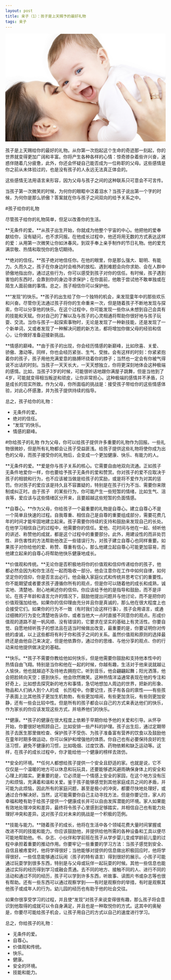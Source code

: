 ```yaml
---
layout: post
title: 亲子（1）：孩子是上天赐予的最好礼物
tags: 亲子
---
```


![妈妈和孩子](images/w1.jpg)

孩子是上天赐给你的最好的礼物。从你第一次抱起这个生命的奇迹那一刻起，你的世界就变得更加广阔和丰富。你将产生各种各样的心情：惊奇掺杂着些许兴奋，迷惑伴随着几分疲惫，此外，你还会怀疑自己能否成为一位称职的父母。这些感情是你之前从未体验过的，也是没有孩子的人永远无法真正体会的。

这些感情无法用语言来形容，因为父母与孩子之间的这种联系只可意会不可言传。

当孩子第一次微笑的时候，为何你的眼眶中泛着泪水？当孩子说出第一个字的时候，为何你是那么骄傲？答案就在你与孩子之间双向的给予关系之中。

#孩子给你的礼物

尽管孩子给你的礼物简单，但足以改善你的生活。

**无条件的爱。**从孩子出生开始，你就成为他整个宇宙的中心。他把他的爱奉献给你，没有疑问，也不求冋报。在他成长过程中，他还将用无数的方式表达这样的爱：从用第一次微笑让你如沐春风，到双手奉上亲手制作的节日礼物。他的爱充满崇敬、热情和取悦你的急切期待。

**绝对的信任。**孩子绝对地信任你。在他的眼里，你是那么强大、聪明、有能力。久而久之，孩子在你身边时会格外的放松、遇到难题会向你求助、会在人群中骄傲地指出你，通过这些行为，你可以感受到孩子对你的信任。有时候，孩子遇到害怕的东西时，会靠到你的身边寻求保护；在你面前，他敢于尝试他不敢单独或在陌生人面前做的事情。总之，孩子相信你可以保护他。

**“发现”的快乐。**孩子的出生给了你一个独特的机会，来发现童年中的那些欢乐和兴奋。尽管你无法通过孩子将你的生命重来一次，但是随着孩子不断地发现与探索，你可以分享他的快乐。在这个过程中，你可能发现一些你从未想到自己会具有的技能和天赋。你对自己的了解以及与孩子的心灵相通将帮助你很好地与孩子玩耍、交流。当你与孩子一起探索事物时，无论是发现了一种新技能，还是发现了一个新单词，又或者发现了一种解决问题的新方法，都将增加你做父母的经验和信心，让你做好准备迎接新挑战。

**情感的巅峰。**由于孩子的出现，你会经历情感的新巅峰，比如欣喜、关爱、骄傲、激动等。同样，你也会经历紧张、生气、受挫。会有这样的时刻：你紧紧抱着你的孩子，孩子用他充满爱意的胳膊环绕着你的脖子；当然也一定会有你被气得说不出话的时刻。当孩子一天天长大，一天天想独立，你将更深刻地体会这种极端的感情。比如，当孩子3岁的时候，可能很听话地跟你满屋子跳舞，但是当他到了4岁，可能就变得相当叛逆和顽皮，让你非常担心。这种极端的感情并不矛盾，只是成长的现实所致。作为父母，你所面临的挑战是：接受孩子带给你的这些情感体验，对此心怀感激，并为孩子提供持续的指导。

总之，孩子给你的礼物：

* 无条件的爱。
* 绝对的信任。
* “发现”的快乐。
* 情感的巅峰。

#你给孩子的礼物
作为父母，你可以给孩子提供许多重要的礼物作为回报。一些礼物很微妙，但是所有礼物都会让孩子受益匪浅。给孩子提供这些礼物将使你成为出色的父母，而孩子接受你的礼物后，会变成一个更加健康、快乐、有能力的人。

**无条件的爱。**爱是你与孩子关系的核心。它需要自由地双向流通。正如孩子无条件地爱你一样，你也要给予孩子无条件的爱和赞赏。你对孩子的爱不应取决于孩子的相貌和行为，也不应该被当做是给孩子的奖励，或是将不爱作为对其的惩罚。你对孩子的爱应该是持久且不容置疑的，特别是在孩子行为不当、需要你来限制或纠正时。由于孩子 的某些行为，你可能产生一些短暂的情绪，比如生气、沮丧等，爱应该与这些情绪区分开来，且要超越这些短暂的负面情感。

**自尊心。**作为父母，你给孩子一个最重要的礼物是自尊心。建立自尊心不是一个简单且快速的过程。自我尊重、相信自己是自尊的重要组成部分，需要花费几年的时间才能牢固地建立起来。孩子需要你持续的支持和鼓励来发现自己的长处。在他学习相信自己的过程中，他需要你的信任。爱他、花时间与他在一起、倾听他的讲述、称赞他的成就，都是这个过程中的重要部分。此外，用建设性的而非处罚性、非伤害性的方法帮助他改正一些错误行为，对孩子建立自尊心也同样重要。如果孩子对你给他的爱、称赞、尊重有信心，那么他建立起自尊心可能更加容易，而他建立起来的自尊心将帮助他快乐健康地成长。

**价值观和传统。**无论你是否积极地将你的价值观和信仰传递给你的孩子，他都必然会因为和你生活在一起而吸收一部分。他会注意你在工作中如何自律，如何坚定你的信仰，你是否言出必行。他会融入家庭仪式和传统并思考它们的重要性。你不能期望或者要求孩子遵循你所有的观点，但是你可以随着他的成长和成熟，诚实地、清楚地、耐心地阐述你的信仰。你应该给予他的是指导和鼓励，而不是评论。在孩子年龄和语言允许的情况下，鼓励他提出问题并与他讨论，而不是把你的价值观强加给他。如果你的信仰理由充分并且你是真诚的，那么他在很大程度上也会接受它们。如果你的行为不一致（有时我们会这样行事），孩子会用语言，或通过细微的行为变化清楚地告诉你，或者当他大一点时直接不同意你的观点。形成价值观的道路不是一帆风顺、没有错误的，它要求在坚实的基础上有灵活性。你要自觉、自愿地倾听孩子的想法且在适当时候做出改变，最重要的是，你要证明你对传统的虔诚，以上这些都将有利于你和孩子之间的关系。虽然价值观和原则的选择最终还是由他自己来决定，但是他依靠你，通过你的思维、与他分享的观点、你的行动来给他提供做决定的基础。

**快乐。**孩子不需要你教给他如何快乐，但是他需要你鼓励和支持他本性中的热情自由飞翔。特别是当你和他在一起的时候，你越有趣，生活对于他来说就越让人愉快，他也就越迫不及待地去拥抱它。听到音乐，他会翩翩起舞；阳光洒落，他会把脸转向天空；感到快乐，他会欣然微笑。这种热情洋溢通常表现在他的专注和好奇上，比如想去探究新的地方和事情，急切地想加人周边的世界，把新的形象、物品和人们纳人到个人的成 长历程中。你要记住，孩子有各自的禀性——有些孩子表面上比其他孩子更加生机勃勃，有些更加喧闹，有些更加贪玩，有些则更加安静，还有一些会比较中性。但是所有的孩子都会以自己的方式来表达他们的快乐，作为家长的你应该发现这些方式，并培养他们的快乐。

**健康。**孩子的健康在很大程度上依赖于早期你给予他的关爱和引导。从怀孕开始，你要很好地照顾自己，比如安排一些产科的护理。孩子出生后，通过定期带孩子去医生那里做检查、保护孩子不受伤、为孩子准备富有营养的饮食以及鼓励他在童年时期多做运动，你可以保护和增强他的体质。你自己也有必要保持良好的生活习惯，避免不健康的习惯，比如吸烟、过度饮酒、药物依赖和缺乏运动等。这样，在孩子的成长过程中，你才能给他一个健康的榜样去效仿。

**安全的环境。**任何人都想给孩子提供一个安全且舒适的家。也就是说，它不仅仅是一个温暖的地方可以休息和玩玩具，还要能够遮风避雨确保身体上的安全和心理上的踏实。更重要的是，它必须是一个情感上安全的家园，在这个地方没有压力和烦恼，充满着和谐和关爱。鉴于孩子能够感觉到其他家庭成员之间的矛盾，并可能为此烦恼，因此所有的家庭问题，甚至是极小的冲突，都要尽快地处理好，或通过合作解决好。当然，这可能需要你自己主动寻找方法，但是你要记住，家人的幸福和睦有助于给孩子提供一个健康成长并可以自由发挥潜能的环境。家人如果能有效地处理冲突和差异，最终将令孩子心里感到足够踏实，并相信自己也有能力处理好冲突和差异。这对孩子应对未来的挑战是一个积极的范例。

**技能与能力。**随着孩子的成长，他将在生活中各个领域花费大量时间掌握或改进不同的技能和能力。你应该鼓励他，并提供给他所需的各种设备和工具以便尽可能地帮助他。书、杂志、小伙伴和学前班在孩子从学步婴儿变成学龄前儿童的过程中承担着重要的推动作用。你要牢记一些重要的学习方法：当孩子感觉到安全、自信且被疼爱时，他将学得很好；当他能够对提供的信息做出积极回应时，他将学得很好。一些信息能够通过玩闹（孩子的特有语言）得到很好的展示。小孩子可能通过玩耍学到很多东西，特别是与父母或玩伴一起玩耍的时候。其他一些信息也能通过实际的经历得到学习或融会贯通。去不同的地方、接触不同的人、进行不同的活动和通过不同的经历，孩子可以学到许多东西，听故事、读图片书或杂志等也很有帮助。还有一些东西可以通过观察学到——有时是观察你的举措，有时是观察其他孩子或成年人的行为。幼儿园的经历也有助于他的社会交往。

如果你很享受学习的过程，并且使“发现”对孩子来说变得很有趣，那么孩子将会意识到他取得的成就可以令自身满足，并且也是一种取悦你的方式。这其中的奥秘是，你要尽可能给孩子机会，让孩子用自己的方式以自己的速度进行学习。

总之，你给孩子的礼物：

* 无条件的爱。
* 自尊心。
* 价值观和传统。
* 快乐。
* 健康。
* 安全的环境。
* 技能和能力。

